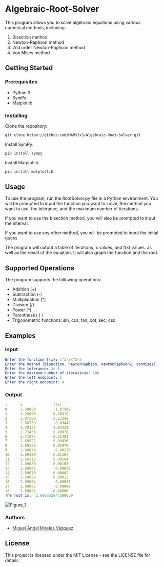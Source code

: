 # Algebraic-Root-Solver

This program allows you to solve algebraic equations using various numerical methods, including:
1. Bisection method
2. Newton-Raphson method
3. 2nd order Newton-Raphson method
4. Von Mises method
## Getting Started
### Prerequisites
- Python 3
- SymPy
- Matplotlib
### Installing

Clone the repository:
```bash
git clone https://github.com/MAMV3x3/Algebraic-Root-Solver.git
```
Install SymPy:
```bash
pip install sympy
```

Install Matplotlib:
```bash
pip install matplotlib
```

## Usage

To use the program, run the RootSolver.py file in a Python environment. You will be prompted to input the function you want to solve, the method you want to use, the tolerance, and the maximum number of iterations.

If you want to use the bisection method, you will also be prompted to input the interval.

If you want to use any other method, you will be prompted to input the initial guess.

The program will output a table of iterations, x values, and f(x) values, as well as the result of the equation. It will also graph the function and the root.

## Supported Operations

The program supports the following operations:

- Addition (+)
- Subtraction (-)
- Multiplication (*)
- Division (/)
- Power (^)
- Parentheses ( )
- Trigonometric functions: sin, cos, tan, cot, sec, csc

## Examples

### Input
```yaml
Enter the function f(x): x^3-2x^2-5
Enter the method (bisection, newtonRaphson, newtonRaphson2, vonMises): bisection
Enter the tolerance: 1e-5
Enter the maximum number of iterations: 100
Enter the left endpoint: 1
Enter the right endpoint: 4
```

### Output
```yaml
i      x              f(x)
0      2.50000        -1.87500
1      3.25000        8.20312
2      2.87500        2.23242
3      2.68750        -0.03442
4      2.78125        1.04324
5      2.73438        0.49078
6      2.71094        0.22481
7      2.69922        0.09436
8      2.69336        0.02976
9      2.69043        -0.00239
10     2.69189        0.01367
11     2.69116        0.00564
12     2.69080        0.00163
13     2.69061        -0.00038
14     2.69070        0.00062
15     2.69066        0.00012
16     2.69064        -0.00013
17     2.69065        -0.00000
18     2.69065        0.00006
The root is:  2.690652847290039
```
![Figure_1](https://user-images.githubusercontent.com/84588180/221438967-7d5b9727-3565-4ee9-af55-78b736f080e9.png)


### Authors
- [Miguel Ángel Mireles Vázquez](https://github.com/MAMV3x3)

## License

This project is licensed under the MIT License - see the LICENSE file for details.
